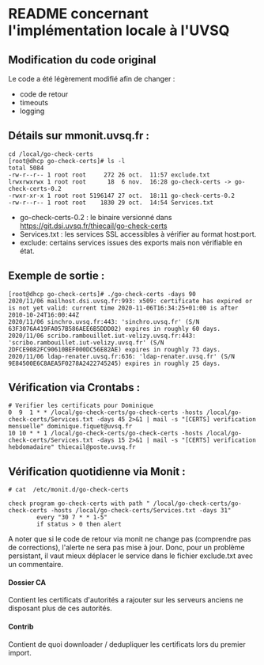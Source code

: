 
# README concernant l'implémentation locale à l'UVSQ

## Modification du code original 
Le code a été légèrement modifié afin de changer :
 - code de retour
 - timeouts
 - logging

## Détails sur mmonit.uvsq.fr  : 
``` 
cd /local/go-check-certs
[root@dhcp go-check-certs]# ls -l
total 5084
-rw-r--r-- 1 root root     272 26 oct.  11:57 exclude.txt
lrwxrwxrwx 1 root root      18  6 nov.  16:28 go-check-certs -> go-check-certs-0.2
-rwxr-xr-x 1 root root 5196147 27 oct.  18:11 go-check-certs-0.2
-rw-r--r-- 1 root root    1830 29 oct.  14:54 Services.txt

```
- go-check-certs-0.2 : le binaire versionné dans https://git.dsi.uvsq.fr/thiecail/go-check-certs
- Services.txt : les services SSL accessibles à vérifier au format host:port.
- exclude: certains services issues des exports mais non vérifiable en état.

## Exemple de sortie : 
```
[root@dhcp go-check-certs]# ./go-check-certs -days 90
2020/11/06 mailhost.dsi.uvsq.fr:993: x509: certificate has expired or is not yet valid: current time 2020-11-06T16:34:25+01:00 is after 2010-10-24T16:00:44Z
2020/11/06 sinchro.uvsq.fr:443: 'sinchro.uvsq.fr' (S/N 63F3076A419FA057B586AEE6B5DDD02) expires in roughly 60 days.
2020/11/06 scribo.rambouillet.iut-velizy.uvsq.fr:443: 'scribo.rambouillet.iut-velizy.uvsq.fr' (S/N 2DFCE9082FC90610BEF000DC56E82AE) expires in roughly 73 days.
2020/11/06 ldap-renater.uvsq.fr:636: 'ldap-renater.uvsq.fr' (S/N 9E84500E6C8AEA5F0278A2422745245) expires in roughly 25 days.
```



## Vérification via Crontabs :
```
# Verifier les certificats pour Dominique
0  9  1 * * /local/go-check-certs/go-check-certs -hosts /local/go-check-certs/Services.txt -days 45 2>&1 | mail -s "[CERTS] verification mensuelle" dominique.fiquet@uvsq.fr
10 10 * * 1 /local/go-check-certs/go-check-certs -hosts /local/go-check-certs/Services.txt -days 15 2>&1 | mail -s "[CERTS] verification hebdomadaire" thiecail@poste.uvsq.fr
```

## Vérification quotidienne via Monit : 
```
# cat  /etc/monit.d/go-check-certs

check program go-check-certs with path " /local/go-check-certs/go-check-certs -hosts /local/go-check-certs/Services.txt -days 31"
        every "30 7 * * 1-5"
        if status > 0 then alert

```
A noter que si le code de retour via monit ne change pas (comprendre pas de corrections), l'alerte ne sera pas mise à jour. Donc, pour un problème persistant, il vaut mieux déplacer le service dans le fichier exclude.txt avec un commentaire.

#### Dossier CA
 Contient les certificats d'autorités a rajouter sur les serveurs anciens ne disposant plus de ces autorités.
#### Contrib 
 Contient de quoi downloader / dedupliquer les certificats lors du premier import.